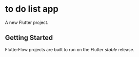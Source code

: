 # to do list app

A new Flutter project.

## Getting Started

FlutterFlow projects are built to run on the Flutter _stable_ release.
